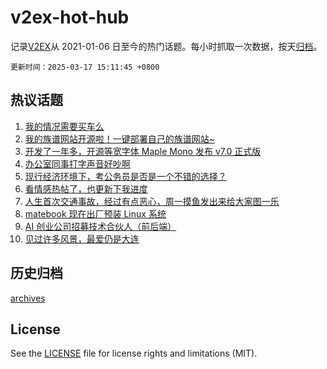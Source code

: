 # v2ex-hot-hub

 记录[V2EX](https://www.v2ex.com/)从 2021-01-06 日至今的热门话题。每小时抓取一次数据，按天[归档](archives)。

`更新时间：2025-03-17 15:11:45 +0800`

## 热议话题

1. [我的情况需要买车么](https://www.v2ex.com/t/1118943)
1. [我的族谱网站开源啦！一键部署自己的族谱网站~](https://www.v2ex.com/t/1118927)
1. [开发了一年多，开源等宽字体 Maple Mono 发布 v7.0 正式版](https://www.v2ex.com/t/1118902)
1. [办公室同事打字声音好吵啊](https://www.v2ex.com/t/1118933)
1. [现行经济环境下，考公务员是否是一个不错的选择？](https://www.v2ex.com/t/1118907)
1. [看情感热帖了，也更新下我进度](https://www.v2ex.com/t/1118961)
1. [人生首次交通事故，经过有点恶心，周一摸鱼发出来给大家图一乐](https://www.v2ex.com/t/1119012)
1. [matebook 现在出厂预装 Linux 系统](https://www.v2ex.com/t/1118928)
1. [AI 创业公司招募技术合伙人（前后端）](https://www.v2ex.com/t/1118939)
1. [见过许多风景，最爱仍是大连](https://www.v2ex.com/t/1118944)

## 历史归档

[archives](archives)

## License

See the [LICENSE](LICENSE) file for license rights and limitations (MIT).
